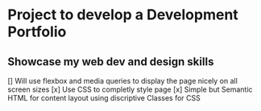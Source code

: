 # Project to develop a Development Portfolio

## Showcase my web dev and design skills
[] Will use flexbox and media queries to display the page nicely on all screen sizes
[x] Use CSS to completly style page
[x] Simple but Semantic HTML for content layout using discriptive Classes for CSS